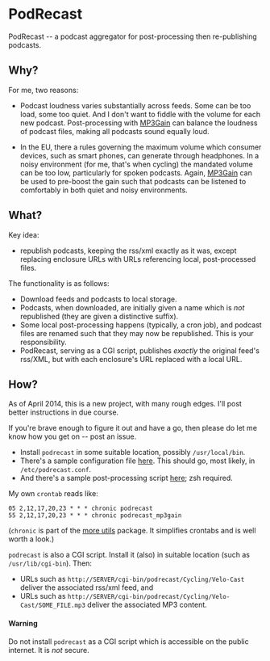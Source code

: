 PodRecast
=========

PodRecast -- a podcast aggregator for post-processing then re-publishing podcasts.

## Why?

For me, two reasons:

- Podcast loudness varies substantially across feeds.  Some can be too
  load, some too quiet.  And I don't want to fiddle with the
  volume for each new podcast.  Post-processing with
  [MP3Gain](http://mp3gain.sourceforge.net/) can balance the
  loudness of podcast files, making all podcasts sound equally loud.

- In the EU, there a rules governing the maximum volume which consumer
  devices, such as smart phones, can generate through headphones.  In a noisy
  environment (for me, that's when cycling) the mandated volume can be too
  low, particularly for spoken podcasts.  Again,
  [MP3Gain](http://mp3gain.sourceforge.net/) can be used to pre-boost the
  gain such that podcasts can be listened to comfortably in both quiet and noisy
  environments.

## What?

Key idea:

- republish podcasts, keeping the rss/xml exactly as it was, except replacing
  enclosure URLs with URLs referencing local, post-processed files.

The functionality is as follows:

- Download feeds and podcasts to local storage.
- Podcasts, when downloaded, are initially given a name which is *not*
  republished (they are given a distinctive suffix).
- Some local post-processing happens (typically, a cron job), and podcast files
  are renamed such that they may now be republished.  This is your responsibility.
- PodRecast, serving as a CGI script, publishes *exactly* the original feed's
  rss/XML, but with each enclosure's URL replaced with a local URL.

## How?

As of April 2014, this is a new project, with many rough edges.  I'll post
better instructions in due course.

If you're brave enough to figure it out and have a go, then please
do let me know how you get on -- post an issue.

- Install `podrecast` in some suitable location, possibly `/usr/local/bin`.
- There's a sample configuration file [here](https://github.com/smblott-github/podrecast/blob/master/sample/repodcast.conf).  This should go, most likely, in `/etc/podrecast.conf`.
- And there's a sample post-processing script [here](https://github.com/smblott-github/podrecast/blob/master/script/podrecast_mp3gain); zsh required.

My own `crontab` reads like:

    05 2,12,17,20,23 * * * chronic podrecast
    55 2,12,17,20,23 * * * chronic podrecast_mp3gain

(`chronic` is part of the [more utils](https://joeyh.name/code/moreutils/)
package.  It simplifies crontabs and is well worth a look.)

`podrecast` is also a CGI script. Install it (also) in suitable location
(such as `/usr/lib/cgi-bin`). Then:

- URLs such as `http://SERVER/cgi-bin/podrecast/Cycling/Velo-Cast` deliver the
  associated rss/xml feed, and
- URLs such as `http://SERVER/cgi-bin/podrecast/Cycling/Velo-Cast/SOME_FILE.mp3`
  deliver the associated MP3 content.

#### Warning

Do not install `podrecast` as a CGI script which is accessible on the public
internet. It is *not* secure.
